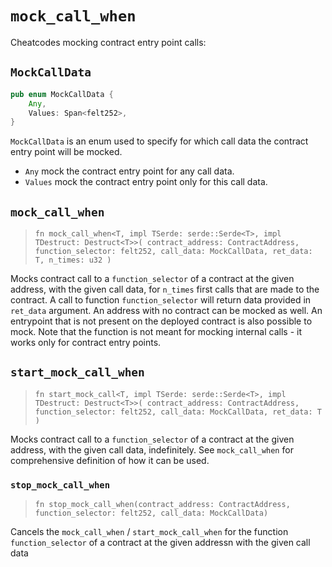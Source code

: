# `mock_call_when`

Cheatcodes mocking contract entry point calls:

## `MockCallData`

```rust
pub enum MockCallData {
    Any,
    Values: Span<felt252>,
}
```

`MockCallData` is an enum used to specify for which call data the contract entry point will be mocked.
- `Any` mock the contract entry point for any call data.
- `Values` mock the contract entry point only for this call data.

## `mock_call_when`
> `fn mock_call_when<T, impl TSerde: serde::Serde<T>, impl TDestruct: Destruct<T>>(
>   contract_address: ContractAddress, function_selector: felt252, call_data: MockCallData, ret_data: T, n_times: u32
> )`

Mocks contract call to a `function_selector` of a contract at the given address, with the given call data, for `n_times` first calls that are made 
to the contract. 
A call to function `function_selector` will return data provided in `ret_data` argument. 
An address with no contract can be mocked as well. 
An entrypoint that is not present on the deployed contract is also possible to mock.
Note that the function is not meant for mocking internal calls - it works only for contract entry points.

## `start_mock_call_when`
> `fn start_mock_call<T, impl TSerde: serde::Serde<T>, impl TDestruct: Destruct<T>>(
>   contract_address: ContractAddress, function_selector: felt252, call_data: MockCallData, ret_data: T
> )`

Mocks contract call to a `function_selector` of a contract at the given address, with the given call data, indefinitely.
See `mock_call_when` for comprehensive definition of how it can be used.


### `stop_mock_call_when`

> `fn stop_mock_call_when(contract_address: ContractAddress, function_selector: felt252, call_data: MockCallData)`

Cancels the `mock_call_when` / `start_mock_call_when` for the function `function_selector` of a contract at the given addressn with the given call data

